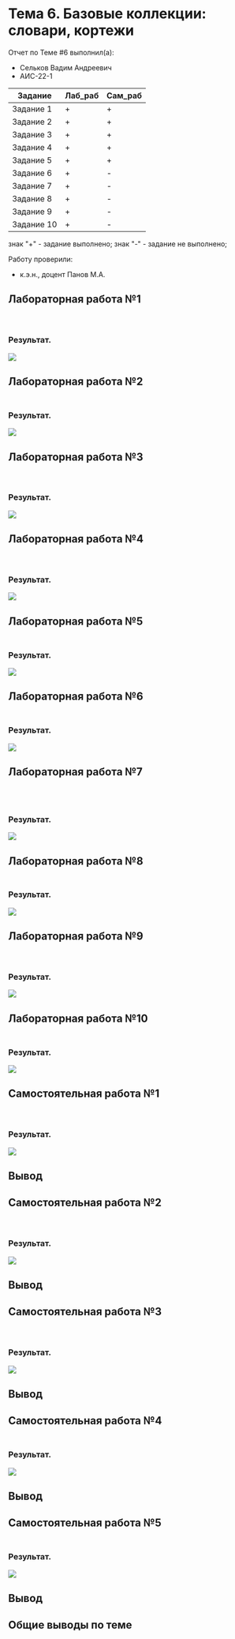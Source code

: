 # Тема 6. Базовые коллекции: словари, кортежи
Отчет по Теме #6 выполнил(а):
- Сельков Вадим Андреевич
- АИС-22-1

| Задание | Лаб_раб | Сам_раб |
| ------ | ------ | ------ |
| Задание 1 | + | + |
| Задание 2 | + | + |
| Задание 3 | + | + |
| Задание 4 | + | + |
| Задание 5 | + | + |
| Задание 6 | + | - |
| Задание 7 | + | - |
| Задание 8 | + | - |
| Задание 9 | + | - |
| Задание 10 | + | - |

знак "+" - задание выполнено; знак "-" - задание не выполнено;

Работу проверили:
- к.э.н., доцент Панов М.А.

## Лабораторная работа №1
### 

```python



```
### Результат.
![](pic/5.1.png)


## Лабораторная работа №2
### 
```python


```
### Результат.
![](pic/5.2.png)


## Лабораторная работа №3
### 

```python



```
### Результат.
![](pic/5.3.png)


## Лабораторная работа №4
### 

```python



```
### Результат.
![](pic/5.5.png)


## Лабораторная работа №5
### 

```python


```
### Результат.
![](pic/5.5.png)


## Лабораторная работа №6
### 

```python


```
### Результат.
![](pic/5.6.png)


## Лабораторная работа №7
### 



```python




```
### Результат.
![](pic/5.7.png)


## Лабораторная работа №8
### 

```python


```
### Результат.
![](pic/5.8.png)


## Лабораторная работа №9
### 

```python



```
### Результат.
![](pic/5.9.png)


## Лабораторная работа №10
### 

```python

```
### Результат.
![](pic/5.10.png)



## Самостоятельная работа №1
### 

```python



```

### Результат.

![](pic/5.11.png)

## Вывод


## Самостоятельная работа №2
### 

```python



```

### Результат.

![](pic/5.12.png)

## Вывод


## Самостоятельная работа №3
### 

```python



```

### Результат.

![](pic/5.13.png)

## Вывод


## Самостоятельная работа №4
### 

```python


```

### Результат.

![](pic/5.14.png)

## Вывод


## Самостоятельная работа №5
### 

```python


```


### Результат.

![](pic/5.15.png)

## Вывод



## Общие выводы по теме



